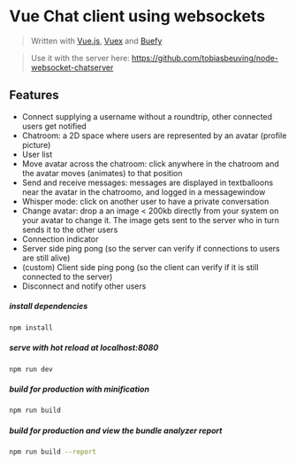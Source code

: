 # Vue Chat client using websockets

> Written with [Vue.js](https://vuejs.org/), [Vuex](https://vuex.vuejs.org/en/) and [Buefy](https://buefy.github.io)
 
> Use it with the server here: https://github.com/tobiasbeuving/node-websocket-chatserver 
 
## Features

* Connect supplying a username without a roundtrip, other connected users get notified
* Chatroom: a 2D space where users are represented by an avatar (profile picture)
* User list 
* Move avatar across the chatroom: click anywhere in the chatroom and the avatar moves (animates) to that position 
* Send and receive messages: messages are displayed in textballoons near the avatar in the chatroomo, and logged in a messagewindow 
* Whisper mode: click on another user to have a private conversation
* Change avatar: drop a an image < 200kb directly from your system on your avatar to change it. The image gets sent to the server who in turn sends it to the other users
* Connection indicator
* Server side ping pong (so the server can verify if connections to users are still alive)
* (custom) Client side ping pong (so the client can verify if it is still connected to the server)
* Disconnect and notify other users

##### install dependencies
``` bash
npm install
```
##### serve with hot reload at localhost:8080
``` bash
npm run dev
```
##### build for production with minification
``` bash
npm run build
```
##### build for production and view the bundle analyzer report
``` bash
npm run build --report
```
